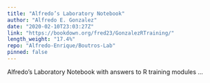 ```yaml
---
title: "Alfredo’s Laboratory Notebook"
author: "Alfredo E. Gonzalez"
date: "2020-02-10T23:03:27Z"
link: "https://bookdown.org/fred23/GonzalezRTraining/"
length_weight: "17.4%"
repo: "Alfredo-Enrique/Boutros-Lab"
pinned: false
---
```


Alfredo’s Laboratory Notebook with answers to R training modules ...
